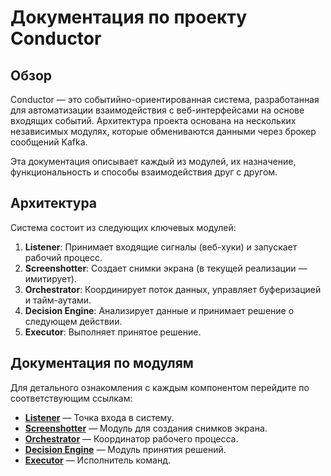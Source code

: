 # Документация по проекту Conductor

## Обзор

Conductor — это событийно-ориентированная система, разработанная для автоматизации взаимодействия с веб-интерфейсами на основе входящих событий. Архитектура проекта основана на нескольких независимых модулях, которые обмениваются данными через брокер сообщений Kafka.

Эта документация описывает каждый из модулей, их назначение, функциональность и способы взаимодействия друг с другом.

## Архитектура

Система состоит из следующих ключевых модулей:

1.  **Listener**: Принимает входящие сигналы (веб-хуки) и запускает рабочий процесс.
2.  **Screenshotter**: Создает снимки экрана (в текущей реализации — имитирует).
3.  **Orchestrator**: Координирует поток данных, управляет буферизацией и тайм-аутами.
4.  **Decision Engine**: Анализирует данные и принимает решение о следующем действии.
5.  **Executor**: Выполняет принятое решение.

## Документация по модулям

Для детального ознакомления с каждым компонентом перейдите по соответствующим ссылкам:

*   [**Listener**](./modules/listener.md) — Точка входа в систему.
*   [**Screenshotter**](./modules/screenshotter.md) — Модуль для создания снимков экрана.
*   [**Orchestrator**](./modules/orchestrator.md) — Координатор рабочего процесса.
*   [**Decision Engine**](./modules/decision_engine.md) — Модуль принятия решений.
*   [**Executor**](./modules/executor.md) — Исполнитель команд.
